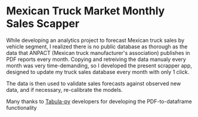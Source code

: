 # Mexican Truck Market Monthly Sales Scapper

While developing an analytics project to forecast Mexican truck sales by vehicle segment, I realized there is no public database as thorough as the data that ANPACT (Mexican truck manufacturer's association) publishes in PDF reports every month. Copying and retreiving the data manualy every month was very time-demanding, so I developed the present scrapper app, designed to update my truck sales database every month with only 1 click.

The data is then used to validate sales forecasts against observed new data, and if necessary, re-calibrate the models.

Many thanks to [Tabula-py](https://pypi.org/project/tabula-py/) developers for developing the PDF-to-dataframe functionality
